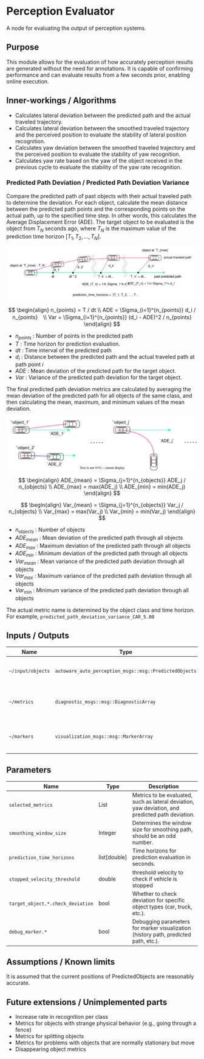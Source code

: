 # Perception Evaluator

A node for evaluating the output of perception systems.

## Purpose

This module allows for the evaluation of how accurately perception results are generated without the need for annotations. It is capable of confirming performance and can evaluate results from a few seconds prior, enabling online execution.

## Inner-workings / Algorithms

- Calculates lateral deviation between the predicted path and the actual traveled trajectory.
- Calculates lateral deviation between the smoothed traveled trajectory and the perceived position to evaluate the stability of lateral position recognition.
- Calculates yaw deviation between the smoothed traveled trajectory and the perceived position to evaluate the stability of yaw recognition.
- Calculates yaw rate based on the yaw of the object received in the previous cycle to evaluate the stability of the yaw rate recognition.

### Predicted Path Deviation / Predicted Path Deviation Variance

Compare the predicted path of past objects with their actual traveled path to determine the deviation. For each object, calculate the mean distance between the predicted path points and the corresponding points on the actual path, up to the specified time step. In other words, this calculates the Average Displacement Error (ADE). The target object to be evaluated is the object from $T_N$ seconds ago, where $T_N$ is the maximum value of the prediction time horizon $[T_1, T_2, ..., T_N]$.

![path_deviation_each_object](./images/path_deviation_each_object.drawio.svg)

$$
\begin{align}
n_{points} = T / dt \\
ADE = \Sigma_{i=1}^{n_{points}} d_i / n_{points}　\\
Var = \Sigma_{i=1}^{n_{points}} (d_i - ADE)^2 / n_{points}
\end{align}
$$

- $n_{points}$ : Number of points in the predicted path
- $T$ : Time horizon for prediction evaluation.
- $dt$ : Time interval of the predicted path
- $d_i$ : Distance between the predicted path and the actual traveled path at path point $i$
- $ADE$ : Mean deviation of the predicted path for the target object.
- $Var$ : Variance of the predicted path deviation for the target object.

The final predicted path deviation metrics are calculated by averaging the mean deviation of the predicted path for all objects of the same class, and then calculating the mean, maximum, and minimum values of the mean deviation.

![path_deviation](./images/path_deviation.drawio.svg)

$$
\begin{align}
ADE_{mean} = \Sigma_{j=1}^{n_{objects}} ADE_j / n_{objects} \\
ADE_{max} = max(ADE_j) \\
ADE_{min} = min(ADE_j)
\end{align}
$$

$$
\begin{align}
Var_{mean} = \Sigma_{j=1}^{n_{objects}} Var_j / n_{objects} \\
Var_{max} = max(Var_j) \\
Var_{min} = min(Var_j)
\end{align}
$$

- $n_{objects}$ : Number of objects
- $ADE_{mean}$ : Mean deviation of the predicted path through all objects
- $ADE_{max}$ : Maximum deviation of the predicted path through all objects
- $ADE_{min}$ : Minimum deviation of the predicted path through all objects
- $Var_{mean}$ : Mean variance of the predicted path deviation through all objects
- $Var_{max}$ : Maximum variance of the predicted path deviation through all objects
- $Var_{min}$ : Minimum variance of the predicted path deviation through all objects

The actual metric name is determined by the object class and time horizon. For example, `predicted_path_deviation_variance_CAR_5.00`

## Inputs / Outputs

| Name              | Type                                                   | Description                                       |
| ----------------- | ------------------------------------------------------ | ------------------------------------------------- |
| `~/input/objects` | `autoware_auto_perception_msgs::msg::PredictedObjects` | The predicted objects to evaluate.                |
| `~/metrics`       | `diagnostic_msgs::msg::DiagnosticArray`                | Diagnostic information about perception accuracy. |
| `~/markers`       | `visualization_msgs::msg::MarkerArray`                 | Visual markers for debugging and visualization.   |

## Parameters

| Name                              | Type         | Description                                                                                      |
| --------------------------------- | ------------ | ------------------------------------------------------------------------------------------------ |
| `selected_metrics`                | List         | Metrics to be evaluated, such as lateral deviation, yaw deviation, and predicted path deviation. |
| `smoothing_window_size`           | Integer      | Determines the window size for smoothing path, should be an odd number.                          |
| `prediction_time_horizons`        | list[double] | Time horizons for prediction evaluation in seconds.                                              |
| `stopped_velocity_threshold`      | double       | threshold velocity to check if vehicle is stopped                                                |
| `target_object.*.check_deviation` | bool         | Whether to check deviation for specific object types (car, truck, etc.).                         |
| `debug_marker.*`                  | bool         | Debugging parameters for marker visualization (history path, predicted path, etc.).              |

## Assumptions / Known limits

It is assumed that the current positions of PredictedObjects are reasonably accurate.

## Future extensions / Unimplemented parts

- Increase rate in recognition per class
- Metrics for objects with strange physical behavior (e.g., going through a fence)
- Metrics for splitting objects
- Metrics for problems with objects that are normally stationary but move
- Disappearing object metrics
